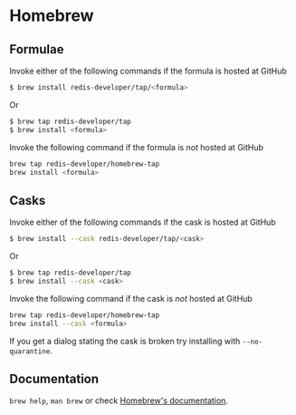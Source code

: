 # Homebrew

## Formulae
Invoke either of the following commands if the formula is hosted at GitHub

```sh
$ brew install redis-developer/tap/<formula>
```

Or

```sh
$ brew tap redis-developer/tap
$ brew install <formula>
```

Invoke the following command if the formula is *not* hosted at GitHub

```sh
brew tap redis-developer/homebrew-tap 
brew install <formula>
```

## Casks
Invoke either of the following commands if the cask is hosted at GitHub

```sh
$ brew install --cask redis-developer/tap/<cask>
```

Or

```sh
$ brew tap redis-developer/tap
$ brew install --cask <cask>
```

Invoke the following command if the cask is *not* hosted at GitHub

```sh
brew tap redis-developer/homebrew-tap 
brew install --cask <formula>
```

If you get a dialog stating the cask is broken try installing with `--no-quarantine`.

## Documentation
`brew help`, `man brew` or check [Homebrew's documentation](https://docs.brew.sh).
